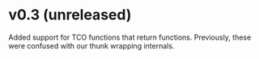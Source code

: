 # v0.3 (unreleased)

Added support for TCO functions that return functions. Previously,
these were confused with our thunk wrapping internals.
